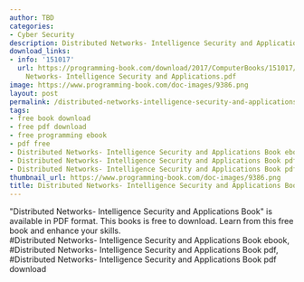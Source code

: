 ```yaml
---
author: TBD
categories:
- Cyber Security
description: Distributed Networks- Intelligence Security and Applications Book
download_links:
- info: '151017'
  url: https://programming-book.com/download/2017/ComputerBooks/151017/Distributed
    Networks- Intelligence Security and Applications.pdf
image: https://www.programming-book.com/doc-images/9386.png
layout: post
permalink: /distributed-networks-intelligence-security-and-applications-book.html
tags:
- free book download
- free pdf download
- free programming ebook
- pdf free
- Distributed Networks- Intelligence Security and Applications Book ebook
- Distributed Networks- Intelligence Security and Applications Book pdf
- Distributed Networks- Intelligence Security and Applications Book pdf download
thumbnail_url: https://www.programming-book.com/doc-images/9386.png
title: Distributed Networks- Intelligence Security and Applications Book
---
```


 
<div class="item-desc text-justify">
  "Distributed Networks- Intelligence Security and Applications Book" is available in PDF format. This books is free to download. Learn from this free book and enhance your skills.
  <br>
  #Distributed Networks- Intelligence Security and Applications Book ebook, #Distributed Networks- Intelligence Security and Applications Book pdf, #Distributed Networks- Intelligence Security and Applications Book pdf download
</div>